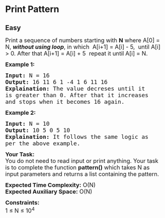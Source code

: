 # Print Pattern
## Easy 
<div class="problem-statement">
                <p></p><p><span style="font-size:18px">Print a sequence of numbers starting with <strong>N</strong>&nbsp;where A[0] = N, <strong><em>without using loop</em></strong>, in which&nbsp; A[i+1] = A[i] - 5,&nbsp; until A[i] &gt; 0.&nbsp;After that&nbsp;A[i+1] = A[i] + 5&nbsp; repeat it until A[i] = N.</span></p>

<p><strong><span style="font-size:18px">Example 1:</span></strong></p>

<pre style="position: relative;"><span style="font-size:18px"><strong>Input:</strong> N = 16
<strong>Output:</strong> 16 11 6 1 -4 1 6 11 16
<strong>Explaination:</strong> The value decreses until it 
is greater than 0. After that it increases 
and stops when it becomes 16 again.</span><div class="open_grepper_editor" title="Edit &amp; Save To Grepper"></div></pre>

<p><strong><span style="font-size:18px">Example 2:</span></strong></p>

<pre style="position: relative;"><span style="font-size:18px"><strong>Input:</strong> N = 10
<strong>Output:</strong> 10 5 0 5 10
<strong>Explaination:</strong> It follows the same logic as 
per the above example.</span><div class="open_grepper_editor" title="Edit &amp; Save To Grepper"></div></pre>

<p><span style="font-size:18px"><strong>Your Task:</strong><br>
You do not need to read input or print anything. Your task is to complete the function <strong>pattern()</strong> which takes N as input parameters and returns a list containing the pattern.</span></p>

<p><span style="font-size:18px"><strong>Expected Time Complexity:</strong> O(N)<br>
<strong>Expected Auxiliary Space:</strong> O(N)</span></p>

<p><span style="font-size:18px"><strong>Constraints:</strong><br>
1 ≤ N ≤ 10<sup>4</sup>&nbsp;</span></p>
 <p></p>
            </div>